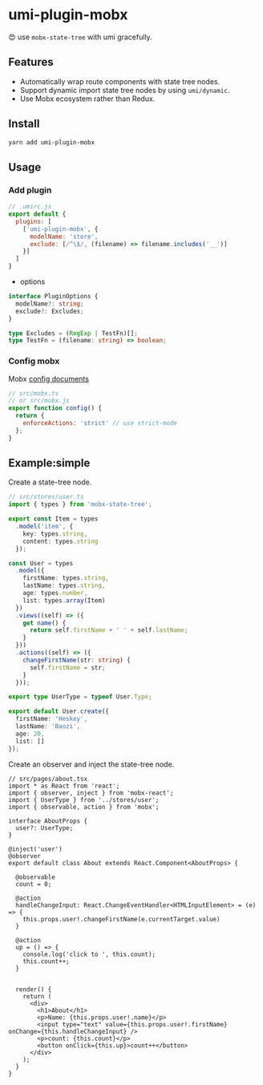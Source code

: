 # umi-plugin-mobx

😍 use `mobx-state-tree` with umi gracefully.

## Features

- Automatically wrap route components with state tree nodes.
- Support dynamic import state tree nodes by using `umi/dynamic`.
- Use Mobx ecosystem rather than Redux.

## Install

```bash
yarn add umi-plugin-mobx
```

## Usage

### Add plugin
```js
// .umirc.js
export default {
  plugins: [
    ['umi-plugin-mobx', {
      modelName: 'store',
      exclude: [/^\$/, (filename) => filename.includes('__')]
    }]
  ]
}
```

- options
```ts
interface PluginOptions {
  modelName?: string;
  exclude?: Excludes;
}

type Excludes = (RegExp | TestFn)[];
type TestFn = (filename: string) => boolean;
```

### Config mobx

Mobx [config documents](https://github.com/mobxjs/mobx/blob/gh-pages/docs/refguide/api.md#configure)
```js
// src/mobx.ts
// or src/mobx.js
export function config() {
  return {
    enforceActions: 'strict' // use strict-mode
  };
}
```

## Example:simple

Create a state-tree node.
```ts
// src/stores/user.ts
import { types } from 'mobx-state-tree';

export const Item = types
  .model('item', {
    key: types.string,
    content: types.string
  });

const User = types
  .model({
    firstName: types.string,
    lastName: types.string,
    age: types.number,
    list: types.array(Item)
  })
  .views((self) => ({
    get name() {
      return self.firstName + ' ' + self.lastName;
    }
  }))
  .actions((self) => ({
    changeFirstName(str: string) {
      self.firstName = str;
    }
  }));

export type UserType = typeof User.Type;

export default User.create({
  firstName: 'Heskey',
  lastName: 'Baozi',
  age: 20,
  list: []
});
```


Create an observer and inject the state-tree node.
```tsx
// src/pages/about.tsx
import * as React from 'react';
import { observer, inject } from 'mobx-react';
import { UserType } from '../stores/user';
import { observable, action } from 'mobx';

interface AboutProps {
  user?: UserType;
}

@inject('user')
@observer
export default class About extends React.Component<AboutProps> {

  @observable
  count = 0;

  @action
  handleChangeInput: React.ChangeEventHandler<HTMLInputElement> = (e) => {
    this.props.user!.changeFirstName(e.currentTarget.value)
  }

  @action
  up = () => {
    console.log('click to ', this.count);
    this.count++;
  }


  render() {
    return (
      <div>
        <h1>About</h1>
        <p>Name: {this.props.user!.name}</p>
        <input type="text" value={this.props.user!.firstName} onChange={this.handleChangeInput} />
        <p>count: {this.count}</p>
        <button onClick={this.up}>count++</button>
      </div>
    );
  }
}
```

